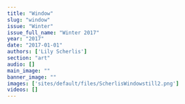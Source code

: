 ```yaml
---
title: "Window"
slug: "window"
issue: "Winter"
issue_full_name: "Winter 2017"
year: "2017"
date: "2017-01-01"
authors: ['Lily Scherlis']
section: "art"
audio: []
main_image: ""
banner_image: ""
images: ['sites/default/files/ScherlisWindowstill2.png']
videos: []
---
```


